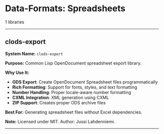 # Data-Formats: Spreadsheets

1 libraries

---

## clods-export

**System Name:** `clods-export`

**Purpose:** Common Lisp OpenDocument spreadsheet export library.

**Why Use It:**
- **ODS Export**: Create OpenDocument Spreadsheet files programmatically
- **Rich Formatting**: Support for fonts, styles, and text formatting
- **Number Handling**: Proper locale-aware number formatting
- **CXML Integration**: XML generation using CXML
- **ZIP Support**: Creates proper ODS archive files

**Best For:** Generating spreadsheet files without Excel dependencies.

**Note:** Licensed under MIT. Author: Jussi Lahdenniemi.

---


